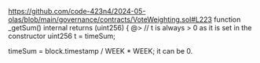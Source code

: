 
https://github.com/code-423n4/2024-05-olas/blob/main/governance/contracts/VoteWeighting.sol#L223
 function _getSum() internal returns (uint256) {
   @>     // t is always > 0 as it is set in the constructor
        uint256 t = timeSum;


timeSum = block.timestamp / WEEK * WEEK; it can be 0.

